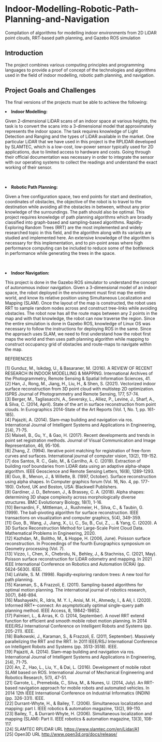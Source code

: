 # Indoor-Modelling-Robotic-Path-Planning-and-Navigation
Compilation of algorithms for modelling indoor environments from 2D LiDAR point clouds, RRT-based path planning, and Gazebo ROS simulation

## Introduction
The project combines various computing principles and programming languages to provide a proof of concept of the technologies and algorithms used in the field of indoor modelling, robotic path planning, and navigation.

## Project Goals and Challenges
The final versions of the projects must be able to achieve the following:

<li><b>Indoor Modelling:</b> <p>Given 2-dimensional LiDAR scans of an indoor space at various heights, the task is to convert the scans into a 3-dimensional model that approximately represents the indoor space. The task requires knowledge of Light Detection and Ranging and the types of LiDAR available in the market. One particular LiDAR that we have used in this project is the RPLIDAR developed by SLAMTEC, which is a low-cost, low-power sensor typically used for 2D applications, due to limited access to hardware and costs. Going through their official documentation was necessary in order to integrate the sensor with our operating systems to collect the readings and understand the exact working of their sensor.</p></li><br><br>

<li><b>Robotic Path Planning:</b> <p>Given a free configuration space, two end points for start and destination, coordinates of obstacles, the objective of the robot is to travel to the destination while avoiding all the obstacles in between, without any prior knowledge of the surroundings. The path should also be optimal. This project requires knowledge of path planning algorithms which are broadly classified into graph-based and sampling-based algorithms. Rapidly-Exploring Random Trees (RRT) are the most implemented and widely researched topic in this field, and the algorithm along with its variants are studied and implemented here. An extensive knowledge of the algorithm is necessary for this implementation, and to pin-point areas where high performance computing can be included to reduce some of the bottleneck in performance while generating the trees in the space.</p></li><br><br>

<li><b>Indoor Navigation:</b> <p>This project is done in the Gazebo ROS simulator to understand the concept of autonomous indoor navigation. Given a 3-dimensional model of an indoor space, the robot deployed in the environment must first map the entire world, and know its relative position using Simultaneous Localization and Mapping (SLAM). Once the layout of the map is constructed, the robot uses RRT to sample random nodes across and construct tree-links while avoiding obstacles. The robot now has all the route maps between any 2 points in the map and with that knowledge, the robot can now traverse the region. Since the entire simulation is done in Gazebo ROS, knowledge of Linux OS was necessary to follow the instructions for deploying ROS in the same. Since the approach uses SLAM, we need to first understand how the robot first maps the world and then uses path planning algorithm while mapping to construct occupancy grid of obstacles and route-maps to navigate within the map. </p></li>


REFERENCES

[1] Gunduz, M., Isikdag, U., & Basaraner, M. (2016). A REVIEW OF RECENT RESEARCH IN INDOOR MODELLING & MAPPING. International Archives of the Photogrammetry, Remote Sensing & Spatial Information Sciences, 41.<br>
[2] Han, J., Rong, M., Jiang, H., Liu, H., & Shen, S. (2021). Vectorized indoor surface reconstruction from 3D point cloud with multistep 2D optimization. ISPRS Journal of Photogrammetry and Remote Sensing, 177, 57-74.<br>
[3] Berger, M., Tagliasacchi, A., Seversky, L., Alliez, P., Levine, J., Sharf, A., & Silva, C. (2014, April). State of the art in surface reconstruction from point clouds. In Eurographics 2014-State of the Art Reports (Vol. 1, No. 1, pp. 161-185).<br>
[4] Pajaziti, A. (2014). Slam–map building and navigation via ros. International Journal of Intelligent Systems and Applications in Engineering, 2(4), 71-75.<br>
[5] Maiseli, B., Gu, Y., & Gao, H. (2017). Recent developments and trends in point set registration methods. Journal of Visual Communication and Image Representation, 46, 95-106.<br>
[6] Zhang, Z. (1994). Iterative point matching for registration of free-form curves and surfaces. International journal of computer vision, 13(2), 119-152.<br>
[7] dos Santos, R. C., Galo, M., & Carrilho, A. C. (2019). Extraction of building roof boundaries from LiDAR data using an adaptive alpha-shape algorithm. IEEE Geoscience and Remote Sensing Letters, 16(8), 1289-1293.<br>
[8] Guo, B., Menon, J., & Willette, B. (1997, October). Surface reconstruction using alpha shapes. In Computer graphics forum (Vol. 16, No. 4, pp. 177-190). Oxford, UK and Boston, USA: Blackwell Publishers.<br>
[9] Gardiner, J. D., Behnsen, J., & Brassey, C. A. (2018). Alpha shapes: determining 3D shape complexity across morphologically diverse structures. BMC Evolutionary Biology, 18(1), 1-16.<br>
[10] Bernardini, F., Mittleman, J., Rushmeier, H., Silva, C., & Taubin, G. (1999). The ball-pivoting algorithm for surface reconstruction. IEEE transactions on visualization and computer graphics, 5(4), 349-359.<br>
[11] Guo, B., Wang, J., Jiang, X., Li, C., Su, B., Cui, Z., ... & Yang, C. (2020). A 3D Surface Reconstruction Method for Large-Scale Point Cloud Data. Mathematical Problems in Engineering, 2020.<br>
[12] Kazhdan, M., Bolitho, M., & Hoppe, H. (2006, June). Poisson surface reconstruction. In Proceedings of the fourth Eurographics symposium on Geometry processing (Vol. 7).<br>
[13] Vizzo, I., Chen, X., Chebrolu, N., Behley, J., & Stachniss, C. (2021, May). Poisson surface reconstruction for LiDAR odometry and mapping. In 2021 IEEE International Conference on Robotics and Automation (ICRA) (pp. 5624-5630). IEEE.<br>
[14] LaValle, S. M. (1998). Rapidly-exploring random trees: A new tool for path planning.<br>
[15] Karaman, S., & Frazzoli, E. (2011). Sampling-based algorithms for optimal motion planning. The international journal of robotics research, 30(7), 846-894.<br>
[16] Mashayekhi, R., Idris, M. Y. I., Anisi, M. H., Ahmedy, I., & Ali, I. (2020). Informed RRT*-connect: An asymptotically optimal single-query path planning method. IEEE Access, 8, 19842-19852.<br>
[17] Palmieri, L., & Arras, K. O. (2014, September). A novel RRT extend function for efficient and smooth mobile robot motion planning. In 2014 IEEE/RSJ International Conference on Intelligent Robots and Systems (pp. 205-211). IEEE.<br>
[18] Bialkowski, J., Karaman, S., & Frazzoli, E. (2011, September). Massively parallelizing the RRT and the RRT. In 2011 IEEE/RSJ International Conference on Intelligent Robots and Systems (pp. 3513-3518). IEEE.<br>
[19] Pajaziti, A. (2014). Slam–map building and navigation via ros. International Journal of Intelligent Systems and Applications in Engineering, 2(4), 71-75.<br>
[20] An, Z., Hao, L., Liu, Y., & Dai, L. (2016). Development of mobile robot SLAM based on ROS. International Journal of Mechanical Engineering and Robotics Research, 5(1), 47-51.<br>
[21] Garrote, L., Premebida, C., Silva, M., & Nunes, U. (2014, July). An RRT-based navigation approach for mobile robots and automated vehicles. In 2014 12th IEEE International Conference on Industrial Informatics (INDIN) (pp. 326-331). IEEE.<br>
[22] Durrant-Whyte, H., & Bailey, T. (2006). Simultaneous localization and mapping: part I. IEEE robotics & automation magazine, 13(2), 99-110.<br>
[23] Bailey, T., & Durrant-Whyte, H. (2006). Simultaneous localization and mapping (SLAM): Part II. IEEE robotics & automation magazine, 13(3), 108-117.<br>
[24] SLAMTEC RPLIDAR URL https://www.slamtec.com/en/Lidar/A1<br>
[25] Open3D URL http://www.open3d.org/docs/release/<br>

